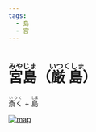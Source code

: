 ```yaml
---
tags:
  - 島
  - 宮
---
```


# <ruby>宮島<rt>みやじま</rt></ruby>（<ruby>厳島<rt>いつくしま</rt></ruby>）

<ruby>斎く<rt>いつく</rt></ruby> + <ruby>島<rt>しま</rt></ruby>

[![map](https://upload.wikimedia.org/wikipedia/commons/d/dd/Itsukushima-island.png)](https://ja.wikipedia.org/wiki/厳島)
